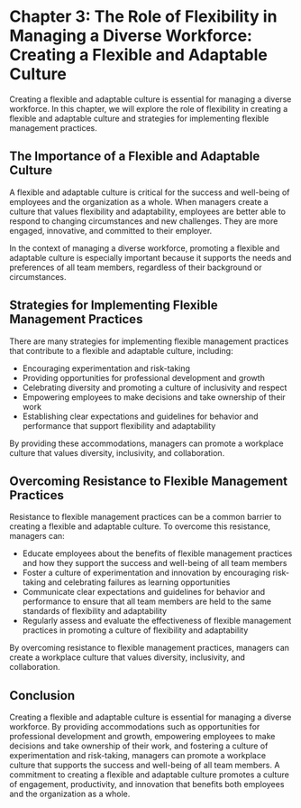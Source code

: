 Chapter 3: The Role of Flexibility in Managing a Diverse Workforce: Creating a Flexible and Adaptable Culture
=============================================================================================================

Creating a flexible and adaptable culture is essential for managing a diverse workforce. In this chapter, we will explore the role of flexibility in creating a flexible and adaptable culture and strategies for implementing flexible management practices.

The Importance of a Flexible and Adaptable Culture
--------------------------------------------------

A flexible and adaptable culture is critical for the success and well-being of employees and the organization as a whole. When managers create a culture that values flexibility and adaptability, employees are better able to respond to changing circumstances and new challenges. They are more engaged, innovative, and committed to their employer.

In the context of managing a diverse workforce, promoting a flexible and adaptable culture is especially important because it supports the needs and preferences of all team members, regardless of their background or circumstances.

Strategies for Implementing Flexible Management Practices
---------------------------------------------------------

There are many strategies for implementing flexible management practices that contribute to a flexible and adaptable culture, including:

* Encouraging experimentation and risk-taking
* Providing opportunities for professional development and growth
* Celebrating diversity and promoting a culture of inclusivity and respect
* Empowering employees to make decisions and take ownership of their work
* Establishing clear expectations and guidelines for behavior and performance that support flexibility and adaptability

By providing these accommodations, managers can promote a workplace culture that values diversity, inclusivity, and collaboration.

Overcoming Resistance to Flexible Management Practices
------------------------------------------------------

Resistance to flexible management practices can be a common barrier to creating a flexible and adaptable culture. To overcome this resistance, managers can:

* Educate employees about the benefits of flexible management practices and how they support the success and well-being of all team members
* Foster a culture of experimentation and innovation by encouraging risk-taking and celebrating failures as learning opportunities
* Communicate clear expectations and guidelines for behavior and performance to ensure that all team members are held to the same standards of flexibility and adaptability
* Regularly assess and evaluate the effectiveness of flexible management practices in promoting a culture of flexibility and adaptability

By overcoming resistance to flexible management practices, managers can create a workplace culture that values diversity, inclusivity, and collaboration.

Conclusion
----------

Creating a flexible and adaptable culture is essential for managing a diverse workforce. By providing accommodations such as opportunities for professional development and growth, empowering employees to make decisions and take ownership of their work, and fostering a culture of experimentation and risk-taking, managers can promote a workplace culture that supports the success and well-being of all team members. A commitment to creating a flexible and adaptable culture promotes a culture of engagement, productivity, and innovation that benefits both employees and the organization as a whole.
